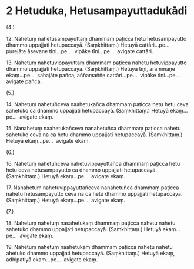

# 2 Hetuduka, Hetusampayuttadukādi


(4.)

12\. Nahetuṃ nahetusampayuttaṃ dhammaṃ paṭicca hetu hetusampayutto dhammo uppajjati hetupaccayā. (Saṃkhittaṃ.) Hetuyā cattāri…pe…  purejāte āsevane tīṇi…pe…  vipāke tīṇi…pe…  avigate cattāri.

13\. Nahetuṃ nahetuvippayuttaṃ dhammaṃ paṭicca nahetu hetuvippayutto dhammo uppajjati hetupaccayā. (Saṃkhittaṃ.) Hetuyā tīṇi, ārammaṇe ekaṃ…pe…  sahajāte pañca, aññamaññe cattāri…pe…  vipāke tīṇi…pe…  avigate pañca.

(5.)

14\. Nahetuṃ nahetuñceva naahetukañca dhammaṃ paṭicca hetu hetu ceva sahetuko ca dhammo uppajjati hetupaccayā. (Saṃkhittaṃ.) Hetuyā ekaṃ…pe…  avigate ekaṃ.

15\. Nanahetuṃ naahetukañceva nanahetuñca dhammaṃ paṭicca nahetu sahetuko ceva na ca hetu dhammo uppajjati hetupaccayā. (Saṃkhittaṃ.) Hetuyā ekaṃ…pe…  avigate ekaṃ.

(6.)

16\. Nahetuṃ nahetuñceva nahetuvippayuttañca dhammaṃ paṭicca hetu hetu ceva hetusampayutto ca dhammo uppajjati hetupaccayā. (Saṃkhittaṃ.) Hetuyā ekaṃ…pe…  avigate ekaṃ.

17\. Nanahetuṃ nahetuvippayuttañceva nanahetuñca dhammaṃ paṭicca nahetu hetusampayutto ceva na ca hetu dhammo uppajjati hetupaccayā. (Saṃkhittaṃ.) Hetuyā ekaṃ…pe…  avigate ekaṃ.

(7.)

18\. Nahetuṃ nahetuṃ nasahetukaṃ dhammaṃ paṭicca nahetu nahetu sahetuko dhammo uppajjati hetupaccayā. (Saṃkhittaṃ.) Hetuyā ekaṃ…pe…  avigate ekaṃ.

19\. Nahetuṃ nahetuṃ naahetukaṃ dhammaṃ paṭicca nahetu nahetu ahetuko dhammo uppajjati hetupaccayā. (Saṃkhittaṃ.) Hetuyā ekaṃ, adhipatiyā ekaṃ…pe…  avigate ekaṃ.



